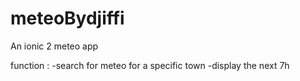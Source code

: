 # meteoBydjiffi
An ionic 2 meteo app

function : 
-search for meteo for a specific town
-display the next 7h 
